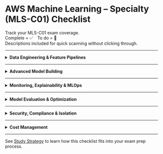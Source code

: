 # AWS Machine Learning – Specialty (MLS-C01) Checklist

Track your MLS-C01 exam coverage.  
Complete = ✅ To do = 🔲  
Descriptions included for quick scanning without clicking through.

---

<details>
<summary><strong>Data Engineering & Feature Pipelines</strong></summary>

| Status | Topic | Description |
|--------|--------|-------------|
| 🔲 | [SageMaker Data Wrangler](../ml/sagemaker-data-wrangler.md) | Visual data prep tool inside SageMaker Studio |
| 🔲 | [AWS Glue Jobs (Python/Spark)](../data-analytics/glue.md) | Run scalable ETL pipelines on semi-structured data |
| 🔲 | [Redshift Spectrum](../data-analytics/redshift-spectrum.md) | Query S3 data using Redshift SQL engine |
| 🔲 | [Athena with S3](../data-analytics/athena.md) | SQL queries on S3 data using Presto |
| 🔲 | [Data Versioning Strategies](../ml/data-versioning.md) | Keep track of datasets and features over time |

</details>

---

<details>
<summary><strong>Advanced Model Building</strong></summary>

| Status | Topic | Description |
|--------|--------|-------------|
| 🔲 | [SageMaker Script Mode](../ml/sagemaker-script-mode.md) | Use custom training scripts in built-in containers |
| 🔲 | [Custom Training Jobs](../ml/sagemaker-training.md) | Bring your own code and control infrastructure |
| 🔲 | [Hyperparameter Optimization](../ml/sagemaker-tuning.md) | Efficient search across parameter space |
| 🔲 | [Bring Your Own Container (BYOC)](../ml/sagemaker-byoc.md) | Package custom code as Docker images |
| 🔲 | [Multi-Model Endpoints (MMEs)](../ml/sagemaker-mme.md) | Host multiple models on a single endpoint |
| 🔲 | [SageMaker Neo](../ml/sagemaker-neo.md) | Compile models for edge deployment |

</details>

---

<details>
<summary><strong>Monitoring, Explainability & MLOps</strong></summary>

| Status | Topic | Description |
|--------|--------|-------------|
| 🔲 | [SageMaker Model Monitor](../ml/sagemaker-model-monitor.md) | Detect drift in production predictions |
| 🔲 | [SageMaker Clarify](../ml/sagemaker-clarify.md) | Bias detection and feature attribution |
| 🔲 | [Bias Detection](../ml/fairness.md) | Concepts and tools for ensuring fairness |
| 🔲 | [SageMaker Pipelines](../ml/sagemaker-pipelines.md) | Automate ML workflows from raw data to deployment |
| 🔲 | [Model Registry & Versioning](../ml/sagemaker-model-registry.md) | Manage production-ready model versions |
| 🔲 | [Workflow Automation (Step Functions / EventBridge)](../ml/sagemaker-automation.md) | Trigger training, evaluation, and deployment pipelines |

</details>

---

<details>
<summary><strong>Model Evaluation & Optimization</strong></summary>

| Status | Topic | Description |
|--------|--------|-------------|
| 🔲 | [Classification Metrics](../ml/metrics-classification.md) | Evaluate model accuracy, precision, recall, etc. |
| 🔲 | [Regression Metrics](../ml/metrics-regression.md) | Evaluate continuous prediction errors |
| 🔲 | [Handling Imbalanced Datasets](../ml/imbalanced-datasets.md) | Improve recall/precision on skewed data |
| 🔲 | [Bias/Variance Tradeoffs](../ml/model-tuning-theory.md) | Diagnose overfitting or underfitting models |
| 🔲 | [Feature Importance](../ml/feature-importance.md) | Identify which inputs most influence predictions |

</details>

---

<details>
<summary><strong>Security, Compliance & Isolation</strong></summary>

| Status | Topic | Description |
|--------|--------|-------------|
| ✅ | [KMS Encryption](../security/kms.md) | Protect model artifacts and data in SageMaker |
| 🔲 | [VPC-Only Access to SageMaker](../ml/sagemaker-vpc.md) | Isolate training and endpoints in private networks |
| 🔲 | [IAM Role Permissions by Pipeline Stage](../ml/sagemaker-iam.md) | Secure step-by-step access in pipelines |
| 🔲 | [Audit with CloudTrail](../monitoring/cloudtrail.md) | Track and analyze access to ML resources |
| 🔲 | [Cross-Account Access Controls](../ml/cross-account-ml.md) | Secure access to models across environments |

</details>

---

<details>
<summary><strong>Cost Management</strong></summary>

| Status | Topic | Description |
|--------|--------|-------------|
| 🔲 | [Spot Instances for Training](../ml/sagemaker-spot.md) | Reduce cost using interruptible instances |
| 🔲 | [Batch vs Real-Time Inference](../ml/inference-strategies.md) | Choose deployment mode based on latency needs |
| 🔲 | [Pipeline Reuse & Caching](../ml/sagemaker-caching.md) | Optimize repeat pipeline steps with cache hits |
| 🔲 | [Controlling Training Duration & Resources](../ml/sagemaker-cost.md) | Reduce overhead by picking the right instance type |

</details>

---

See [Study Strategy](./STUDY_STRATEGY.md) to learn how this checklist fits into your exam prep process.
